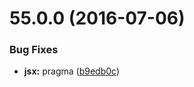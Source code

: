 <a name="55.0.0"></a>
# 55.0.0 (2016-07-06)


### Bug Fixes

* **jsx:** pragma ([b9edb0c](https://aui-team-bot/https://bitbucket.org/atlassian/atlaskit/commits/b9edb0c))



